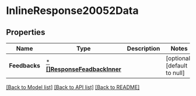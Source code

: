 # InlineResponse20052Data

## Properties
Name | Type | Description | Notes
------------ | ------------- | ------------- | -------------
**Feedbacks** | [***[]ResponseFeadbackInner**](array.md) |  | [optional] [default to null]

[[Back to Model list]](../README.md#documentation-for-models) [[Back to API list]](../README.md#documentation-for-api-endpoints) [[Back to README]](../README.md)

